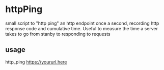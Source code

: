 # httpPing

small script to "http ping" an http endpoint once a second, recording http response code and cumulative time. Useful to measure the time a server takes to go from stanby to responding to requests

## usage

http_ping https://yoururl.here
